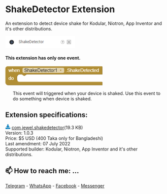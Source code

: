# ShakeDetector Extension
An extension to detect device shake for Kodular, Niotron, App Inventor and it's other distributions.

<img src="https://raw.githubusercontent.com/jewelshkjony/ShakeDetector/main/image.png"/>

#### This extension has only one event.

<img src="https://raw.githubusercontent.com/jewelshkjony/ShakeDetector/main/blocks.png"/>

<ul>This event will triggered when your device is shaked. Use this event to do something when device is shaked.</ul>

## Extension specifications:
<img src="https://raw.githubusercontent.com/jewelshkjony/ShakeDetector/main/app-inventor-aix-download-icon.png"/> <a href="https://github.com/jewelshkjony/ShakeDetector/releases/download/v1.0.3/com.jewel.shakedetector.aix">com.jewel.shakedetector</a>(19.3 KB) \
Version: 1.0.3\
Price: $5 USD (400 Taka only for Bangladeshi)\
Last amendment: 07 July 2022\
Supported builder: Kodular, Niotron, App Inventor and it's other distributions.

## 📫 How to reach me: ...

<a href="https://t.me/jewelshkjony">Telegram</a> - <a href="https://wa.me/8801775668913">WhatsApp</a> - <a href="https://fb.com/jewelshkjony">Facebook</a> - <a href="https://m.me/jewelshkjony">Messenger</a>
